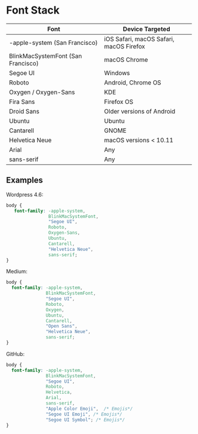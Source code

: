 # Font Stack

| Font  | Device Targeted  |
|---|---|
| -apple-system (San Francisco)  | iOS Safari, macOS Safari, macOS Firefox  |
| BlinkMacSystemFont (San Francisco)  | macOS Chrome  |
| Segoe UI  | Windows  |
| Roboto  | Android, Chrome OS  |
| Oxygen / Oxygen-Sans  | KDE  |
| Fira Sans  | Firefox OS  |
| Droid Sans  | Older versions of Android  |
| Ubuntu  | Ubuntu  |
| Cantarell  | GNOME  |
| Helvetica Neue  | macOS versions < 10.11  |
| Arial  | Any  |
| sans-serif  | Any  |


## Examples

Wordpress 4.6:
```CSS
body {  
   font-family: -apple-system, 
                BlinkMacSystemFont, 
                "Segoe UI", 
                Roboto, 
                Oxygen-Sans, 
                Ubuntu, 
                Cantarell, 
                "Helvetica Neue", 
                sans-serif;
}
```

Medium:
```CSS
body {  
  font-family: -apple-system, 
               BlinkMacSystemFont, 
               "Segoe UI", 
               Roboto, 
               Oxygen,
               Ubuntu,
               Cantarell,
               "Open Sans",
               "Helvetica Neue", 
               sans-serif;
}
```

GitHub:
```CSS
body {  
  font-family: -apple-system, 
               BlinkMacSystemFont, 
               "Segoe UI", 
               Roboto, 
               Helvetica,
               Arial,
               sans-serif,
               "Apple Color Emoji",  /* Emojis*/
               "Segoe UI Emoji", /* Emojis*/
               "Segoe UI Symbol"; /* Emojis*/
}
```